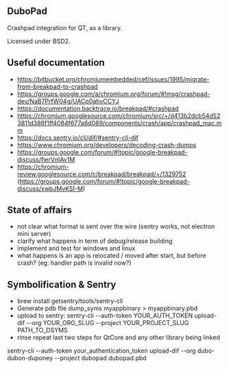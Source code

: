 ## DuboPad

Crashpad integration for QT, as a library.

Licensed under BSD2.

## Useful documentation

 * https://bitbucket.org/chromiumembedded/cef/issues/1995/migrate-from-breakpad-to-crashpad
 * https://groups.google.com/a/chromium.org/forum/#!msg/crashpad-dev/NaB7PrfW04g/UACp0ahvCCYJ
 * https://documentation.backtrace.io/breakpad/#crashpad
 * https://chromium.googlesource.com/chromium/src/+/d413b2dcb54d523811d386f1ff4084f677a6d089/components/crash/app/crashpad_mac.mm
 * https://docs.sentry.io/cli/dif/#sentry-cli-dif
 * https://www.chromium.org/developers/decoding-crash-dumps
 * https://groups.google.com/forum/#!topic/google-breakpad-discuss/fierVnIAv1M
 * https://chromium-review.googlesource.com/c/breakpad/breakpad/+/1329752 (https://groups.google.com/forum/#!topic/google-breakpad-discuss/xwbJMvKSI-M)

## State of affairs

 * not clear what format is sent over the wire (sentry works, not electron mini server)
 * clarify what happens in term of debug/release building
 * implement and test for windows and linux
 * what happens is an app is relocated / moved after start, but before crash? (eg: handler path is invalid now?)

## Symbolification & Sentry

 * brew install getsentry/tools/sentry-cli
 * Generate pdb file dump_syms myappbinary > myappbinary.pbd
 * upload to sentry: sentry-cli --auth-token YOUR_AUTH_TOKEN upload-dif --org YOUR_ORG_SLUG --project YOUR_PROJECT_SLUG PATH_TO_DSYMS
 * rinse repeat last two steps for QtCore and any other library being linked

sentry-cli --auth-token your_authentication_token upload-dif --org dubo-dubon-duponey --project dubopad dubopad.pbd
